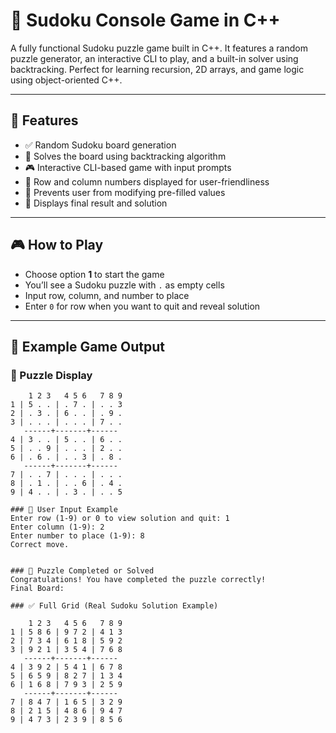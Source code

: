 # 🧩 Sudoku Console Game in C++

A fully functional Sudoku puzzle game built in C++. It features a random puzzle generator, an interactive CLI to play, and a built-in solver using backtracking. Perfect for learning recursion, 2D arrays, and game logic using object-oriented C++.

---

## 📌 Features

- ✅ Random Sudoku board generation
- 🧠 Solves the board using backtracking algorithm
- 🎮 Interactive CLI-based game with input prompts
- 🧾 Row and column numbers displayed for user-friendliness
- 🚫 Prevents user from modifying pre-filled values
- 🏁 Displays final result and solution

---

## 🎮 How to Play

- Choose option **1** to start the game
- You’ll see a Sudoku puzzle with `.` as empty cells
- Input row, column, and number to place
- Enter `0` for row when you want to quit and reveal solution

---

## 🧪 Example Game Output

### 🧾 Puzzle Display

```text
    1 2 3   4 5 6   7 8 9
1 | 5 . . | . 7 . | . . 3
2 | . 3 . | 6 . . | . 9 .
3 | . . . | . . . | 7 . .
   ------+-------+------
4 | 3 . . | 5 . . | 6 . .
5 | . . 9 | . . . | 2 . .
6 | . 6 . | . . 3 | . 8 .
   ------+-------+------
7 | . . 7 | . . . | . . .
8 | . 1 . | . . 6 | . 4 .
9 | 4 . . | . 3 . | . . 5

### 🎯 User Input Example
Enter row (1-9) or 0 to view solution and quit: 1
Enter column (1-9): 2
Enter number to place (1-9): 8
Correct move.


### 🏁 Puzzle Completed or Solved
Congratulations! You have completed the puzzle correctly!
Final Board:

### ✅ Full Grid (Real Sudoku Solution Example)

    1 2 3   4 5 6   7 8 9
1 | 5 8 6 | 9 7 2 | 4 1 3
2 | 7 3 4 | 6 1 8 | 5 9 2
3 | 9 2 1 | 3 5 4 | 7 6 8
   ------+-------+------
4 | 3 9 2 | 5 4 1 | 6 7 8
5 | 6 5 9 | 8 2 7 | 1 3 4
6 | 1 6 8 | 7 9 3 | 2 5 9
   ------+-------+------
7 | 8 4 7 | 1 6 5 | 3 2 9
8 | 2 1 5 | 4 8 6 | 9 4 7
9 | 4 7 3 | 2 3 9 | 8 5 6
